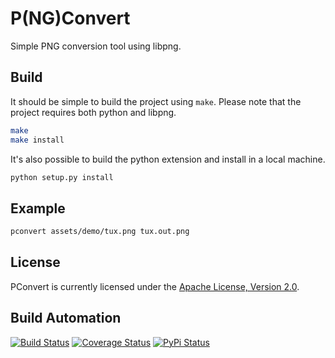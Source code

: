 # P(NG)Convert

Simple PNG conversion tool using libpng.

## Build

It should be simple to build the project using `make`. Please note that the project requires both python and libpng.

```bash
make
make install
```

It's also possible to build the python extension and install in a local machine.

```bash
python setup.py install
```

## Example

```bash
pconvert assets/demo/tux.png tux.out.png
```

## License

PConvert is currently licensed under the [Apache License, Version 2.0](http://www.apache.org/licenses/).

## Build Automation

[![Build Status](https://travis-ci.org/joamag/pconvert.svg?branch=master)](https://travis-ci.org/joamag/pconvert)
[![Coverage Status](https://coveralls.io/repos/joamag/pconvert/badge.svg?branch=master)](https://coveralls.io/r/joamag/pconvert?branch=master)
[![PyPi Status](https://img.shields.io/pypi/v/pconvert-python.svg)](https://pypi.python.org/pypi/pconvert-python)
